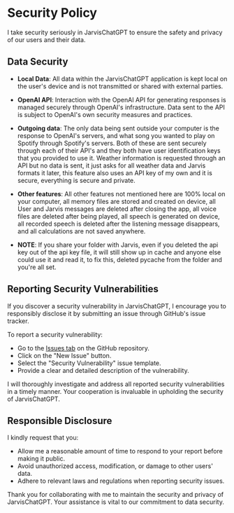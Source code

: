 # Security Policy

I take security seriously in JarvisChatGPT to ensure the safety and privacy of our users and their data.

## Data Security

- **Local Data**: All data within the JarvisChatGPT application is kept local on the user's device and is not transmitted or shared with external parties.

- **OpenAI API**: Interaction with the OpenAI API for generating responses is managed securely through OpenAI's infrastructure. Data sent to the API is subject to OpenAI's own security measures and practices.

- **Outgoing data**: The only data being sent outside your computer is the response to OpenAI's servers, and what song you wanted to play on Spotify through Spotify's servers. Both of these are sent securely through each of their API's and they both have user identification keys that you provided to use it. Weather information is requested through an API but no data is sent, it just asks for all weather data and Jarvis formats it later, this feature also uses an API key of my own and it is secure, everything is secure and private.

- **Other features**: All other features not mentioned here are 100% local on your computer, all memory files are stored and created on device, all User and Jarvis messages are deleted after closing the app, all voice files are deleted after being played, all speech is generated on device, all recorded speech is deleted after the listening message disappears, and all calculations are not saved anywhere.

- **NOTE**: If you share your folder with Jarvis, even if you deleted the api key out of the api key file, it will still show up in cache and anyone else could use it and read it, to fix this, deleted pycache from the folder and you're all set.

## Reporting Security Vulnerabilities

If you discover a security vulnerability in JarvisChatGPT, I encourage you to responsibly disclose it by submitting an issue through GitHub's issue tracker.

To report a security vulnerability:
- Go to the [Issues tab](https://github.com/antmannacho/J.A.R.V.I.S.-ChatGPT-VoiceAssistant/issues) on the GitHub repository.
- Click on the "New Issue" button.
- Select the "Security Vulnerability" issue template.
- Provide a clear and detailed description of the vulnerability.

I will thoroughly investigate and address all reported security vulnerabilities in a timely manner. Your cooperation is invaluable in upholding the security of JarvisChatGPT.

## Responsible Disclosure

I kindly request that you:
- Allow me a reasonable amount of time to respond to your report before making it public.
- Avoid unauthorized access, modification, or damage to other users' data.
- Adhere to relevant laws and regulations when reporting security issues.

Thank you for collaborating with me to maintain the security and privacy of JarvisChatGPT. Your assistance is vital to our commitment to data security.
